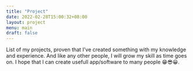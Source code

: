 ```yaml
---
title: "Project"
date: 2022-02-28T15:00:32+08:00
layout: project
menu: main
draft: false
---
```


List of my projects, proven that I've created something with my knowledge and experience. And like any other people, I will grow my skill as time goes on. I hope that I can create usefull app/software to many people 😁😎😀.